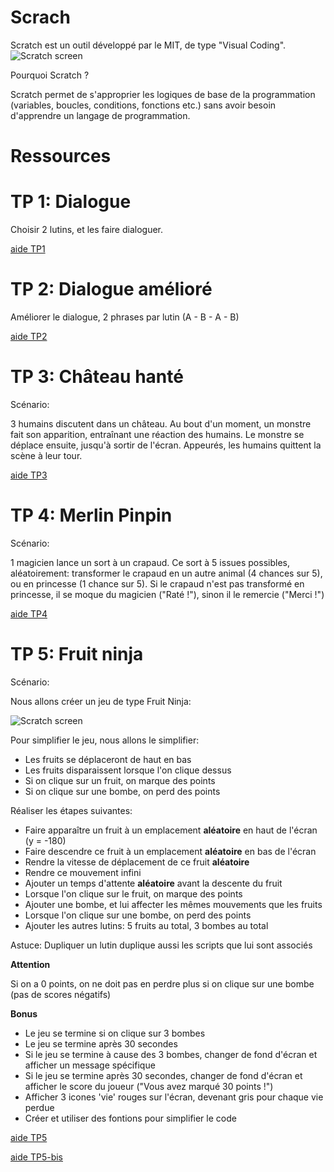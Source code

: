 # Scrach

Scratch est un outil développé par le MIT, de type "Visual Coding".
![Scratch screen](http://news.mit.edu/sites/mit.edu.newsoffice/files/images/2013/20130514110054-1_0_0.jpg)

Pourquoi Scratch ?

Scratch permet de s'approprier les logiques de base de la programmation (variables, boucles, conditions, fonctions etc.) sans avoir besoin d'apprendre un langage de programmation.

# Ressources

[Documentation]: <https://scratch.mit.edu/help/>

# TP 1: Dialogue

Choisir 2 lutins, et les faire dialoguer.

[aide TP1](aide/tp1)

# TP 2: Dialogue amélioré

Améliorer le dialogue, 2 phrases par lutin (A - B - A - B)

[aide TP2](aide/tp2)

# TP 3: Château hanté

Scénario:

3 humains discutent dans un château. Au bout d'un moment, un monstre fait son apparition, entraînant une réaction des humains. Le monstre se déplace ensuite, jusqu'à sortir de l'écran.
Appeurés, les humains quittent la scène à leur tour.

[aide TP3](aide/tp3)

# TP 4: Merlin Pinpin

Scénario:

1 magicien lance un sort à un crapaud. Ce sort à 5 issues possibles, aléatoirement:
transformer le crapaud en un autre animal (4 chances sur 5), ou en princesse (1 chance sur 5).
Si le crapaud n'est pas transformé en princesse, il se moque du magicien ("Raté !"), sinon il le remercie ("Merci !")

[aide TP4](aide/tp4)

# TP 5: Fruit ninja

Scénario:

Nous allons créer un jeu de type Fruit Ninja:

![Scratch screen](https://upload.wikimedia.org/wikipedia/en/0/03/FruitNinja_screenshot.png)

Pour simplifier le jeu, nous allons le simplifier:

- Les fruits se déplaceront de haut en bas
- Les fruits disparaissent lorsque l'on clique dessus
- Si on clique sur un fruit, on marque des points
- Si on clique sur une bombe, on perd des points


Réaliser les étapes suivantes:

- Faire apparaître un fruit à un emplacement **aléatoire** en haut de l'écran (y = -180)
- Faire descendre ce fruit à un emplacement **aléatoire** en bas de l'écran
- Rendre la vitesse de déplacement de ce fruit **aléatoire**
- Rendre ce mouvement infini
- Ajouter un temps d'attente **aléatoire** avant la descente du fruit
- Lorsque l'on clique sur le fruit, on marque des points
- Ajouter une bombe, et lui affecter les mêmes mouvements que les fruits
- Lorsque l'on clique sur une bombe, on perd des points
- Ajouter les autres lutins: 5 fruits au total, 3 bombes au total

Astuce: Dupliquer un lutin duplique aussi les scripts que lui sont associés

**Attention**

Si on a 0 points, on ne doit pas en perdre plus si on clique sur une bombe (pas de scores négatifs)

**Bonus**

- Le jeu se termine si on clique sur 3 bombes
- Le jeu se termine après 30 secondes
- Si le jeu se termine à cause des 3 bombes, changer de fond d'écran et afficher un message spécifique
- Si le jeu se termine après 30 secondes, changer de fond d'écran et afficher le score du joueur ("Vous avez marqué 30 points !")
- Afficher 3 icones 'vie' rouges sur l'écran, devenant gris pour chaque vie perdue
- Créer et utiliser des fontions pour simplifier le code

[aide TP5](aide/tp5)

[aide TP5-bis](aide/tp5-bis)
